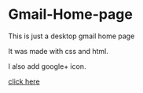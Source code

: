 # Gmail-Home-page

This is just a desktop gmail home page 

It was made with css and html.

I also add google+ icon.

[click here](https://github.com/ShitalSB/GmailHomepage)
